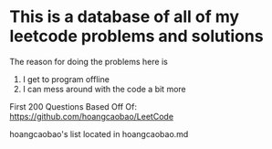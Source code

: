 # This is a database of all of my leetcode problems and solutions

The reason for doing the problems here is

1. I get to program offline
2. I can mess around with the code a bit more

First 200 Questions Based Off Of:
https://github.com/hoangcaobao/LeetCode

hoangcaobao's list located in hoangcaobao.md